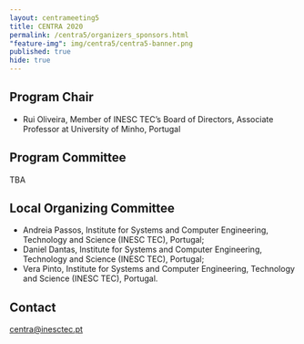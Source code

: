 ```yaml
---
layout: centrameeting5
title: CENTRA 2020
permalink: /centra5/organizers_sponsors.html
"feature-img": img/centra5/centra5-banner.png
published: true
hide: true
---
```


## Program Chair
- Rui Oliveira, Member of INESC TEC’s Board of Directors, Associate Professor at University of Minho, Portugal <br>

## Program Committee

TBA

<!--
* Te-Lung Liu, Senior Researcher, National Center for High-performance Computing (<a href="https://www.nchc.org.tw/en" target="_blank">NCHC</a>), Taiwan
* Renato Figueiredo, Professor, Advanced Computing and Information Systems Laboratory (<a href="http://acis.ufl.edu" target="_blank">ACIS Lab</a>), University of Florida, USA  
* Aimee Stewart, Senior Systems Programmer, <a href="https://biodiversity.ku.edu/" target="_blank">Biodiversity Institute and Natural History Museum, The University of Kansas</a>, USA  
* Christopher Stewart, Associate Professor, Computer Science & Engineering, The Ohio State University (<a href="http://web.cse.ohio-state.edu/~stewart.962/" target="_blank">ReRout Lab</a>), USA  
* Jason Haga, Senior Researcher, National Institute of Advanced Industrial Science and Technology (<a href="https://www.itri.aist.go.jp/en/" target="_blank">AIST</a>), Japan    
* Shinji Shimojo, Professor and Director of <a href="http://www.cmc.osaka-u.ac.jp/?lang=en" target="_blank">Cybermedia Center, Osaka University</a> and National Institute of Information and Communications Technology (<a href="https://www.nict.go.jp/en/" target="_blank">NICT</a>), Japan   
* Fang-Pang Lin, Senior Research Fellow, Cloud Computing and System Integration Division and Center of Excellence for Cyber Enablement of Applications (<a href="http://www.cecea.tw/e_index.php" target="_blank">CECEA</a>), National Center for High-performance Computing, Taiwan <br>
* Rui Oliveira, Associate Professor at the Informatics Department of University of Minho and Member of the Administration Board of the Institute for Systems and Computer Engineering, Technology and Science (<a href="https://www.inesctec.pt/en" target="_blank">INESC TEC</a>), Portugal  
* Beth Plale, Director, Data to Insight Center of Pervasive Technologies, Indiana University Bloomington (<a href="http://pages.iu.edu/~plale/" target="_blank" >personal website</a>), USA     
* Woojin Seok, KREONET Director, Korea Institute of Science and Technology Information (<a href="https://www.kisti.re.kr/eng/" target="_blank">KISTI</a>), Korea  
* João Paulo, Institute for Systems and Computer Engineering, Technology and Science (<a href="https://www.inesctec.pt" target="_blank">INESC TEC</a>), Portugal <br>

## Demo/Poster Committee
* Susana Barbosa, Institute for Systems and Computer Engineering, Technology and Science (<a href="https://www.inesctec.pt" target="_blank">INESC TEC</a>), Portugal <br>

-->

## Local Organizing Committee
-	Andreia Passos, Institute for Systems and Computer Engineering, Technology and Science (INESC TEC), Portugal; 
-	Daniel Dantas, Institute for Systems and Computer Engineering, Technology and Science (INESC TEC), Portugal; 
-	Vera Pinto, Institute for Systems and Computer Engineering, Technology and Science (INESC TEC), Portugal. 

## Contact
[centra@inesctec.pt](centra@inesctec.pt)  
